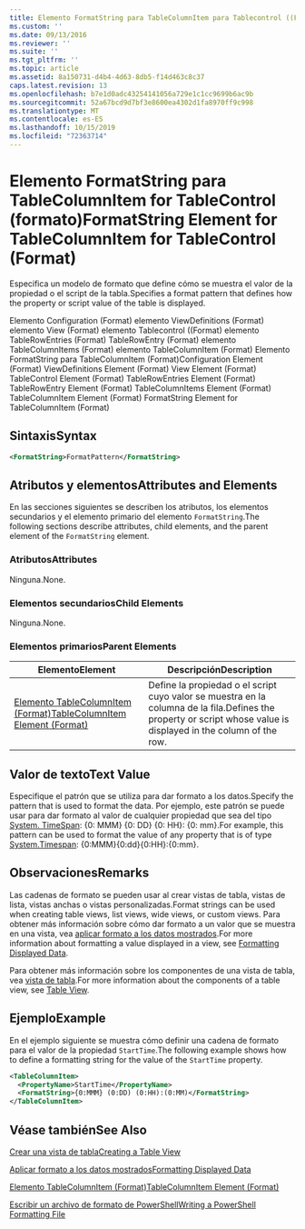 ```yaml
---
title: Elemento FormatString para TableColumnItem para Tablecontrol ((Format) | Microsoft Docs
ms.custom: ''
ms.date: 09/13/2016
ms.reviewer: ''
ms.suite: ''
ms.tgt_pltfrm: ''
ms.topic: article
ms.assetid: 8a150731-d4b4-4d63-8db5-f14d463c8c37
caps.latest.revision: 13
ms.openlocfilehash: b7e1d0adc43254141056a729e1c1cc9699b6ac9b
ms.sourcegitcommit: 52a67bcd9d7bf3e8600ea4302d1fa8970ff9c998
ms.translationtype: MT
ms.contentlocale: es-ES
ms.lasthandoff: 10/15/2019
ms.locfileid: "72363714"
---
```

# <a name="formatstring-element-for-tablecolumnitem-for-tablecontrol-format"></a><span data-ttu-id="1a7c3-102">Elemento FormatString para TableColumnItem for TableControl (formato)</span><span class="sxs-lookup"><span data-stu-id="1a7c3-102">FormatString Element for TableColumnItem for TableControl (Format)</span></span>

<span data-ttu-id="1a7c3-103">Especifica un modelo de formato que define cómo se muestra el valor de la propiedad o el script de la tabla.</span><span class="sxs-lookup"><span data-stu-id="1a7c3-103">Specifies a format pattern that defines how the property or script value of the table is displayed.</span></span>

<span data-ttu-id="1a7c3-104">Elemento Configuration (Format) elemento ViewDefinitions (Format) elemento View (Format) elemento Tablecontrol ((Format) elemento TableRowEntries (Format) TableRowEntry (Format) elemento TableColumnItems (Format) elemento TableColumnItem (Format) Elemento FormatString para TableColumnItem (Format)</span><span class="sxs-lookup"><span data-stu-id="1a7c3-104">Configuration Element (Format) ViewDefinitions Element (Format) View Element (Format) TableControl Element (Format) TableRowEntries Element (Format) TableRowEntry Element (Format) TableColumnItems Element (Format) TableColumnItem Element (Format) FormatString Element for TableColumnItem (Format)</span></span>

## <a name="syntax"></a><span data-ttu-id="1a7c3-105">Sintaxis</span><span class="sxs-lookup"><span data-stu-id="1a7c3-105">Syntax</span></span>

```xml
<FormatString>FormatPattern</FormatString>
```

## <a name="attributes-and-elements"></a><span data-ttu-id="1a7c3-106">Atributos y elementos</span><span class="sxs-lookup"><span data-stu-id="1a7c3-106">Attributes and Elements</span></span>

<span data-ttu-id="1a7c3-107">En las secciones siguientes se describen los atributos, los elementos secundarios y el elemento primario del elemento `FormatString`.</span><span class="sxs-lookup"><span data-stu-id="1a7c3-107">The following sections describe attributes, child elements, and the parent element of the `FormatString` element.</span></span>

### <a name="attributes"></a><span data-ttu-id="1a7c3-108">Atributos</span><span class="sxs-lookup"><span data-stu-id="1a7c3-108">Attributes</span></span>

<span data-ttu-id="1a7c3-109">Ninguna.</span><span class="sxs-lookup"><span data-stu-id="1a7c3-109">None.</span></span>

### <a name="child-elements"></a><span data-ttu-id="1a7c3-110">Elementos secundarios</span><span class="sxs-lookup"><span data-stu-id="1a7c3-110">Child Elements</span></span>

<span data-ttu-id="1a7c3-111">Ninguna.</span><span class="sxs-lookup"><span data-stu-id="1a7c3-111">None.</span></span>

### <a name="parent-elements"></a><span data-ttu-id="1a7c3-112">Elementos primarios</span><span class="sxs-lookup"><span data-stu-id="1a7c3-112">Parent Elements</span></span>

|<span data-ttu-id="1a7c3-113">Elemento</span><span class="sxs-lookup"><span data-stu-id="1a7c3-113">Element</span></span>|<span data-ttu-id="1a7c3-114">Descripción</span><span class="sxs-lookup"><span data-stu-id="1a7c3-114">Description</span></span>|
|-------------|-----------------|
|[<span data-ttu-id="1a7c3-115">Elemento TableColumnItem (Format)</span><span class="sxs-lookup"><span data-stu-id="1a7c3-115">TableColumnItem Element (Format)</span></span>](./tablecolumnitem-element-for-tablecolumnitems-for-tablecontrol-format.md)|<span data-ttu-id="1a7c3-116">Define la propiedad o el script cuyo valor se muestra en la columna de la fila.</span><span class="sxs-lookup"><span data-stu-id="1a7c3-116">Defines the property or script whose value is displayed in the column of the row.</span></span>|

## <a name="text-value"></a><span data-ttu-id="1a7c3-117">Valor de texto</span><span class="sxs-lookup"><span data-stu-id="1a7c3-117">Text Value</span></span>

<span data-ttu-id="1a7c3-118">Especifique el patrón que se utiliza para dar formato a los datos.</span><span class="sxs-lookup"><span data-stu-id="1a7c3-118">Specify the pattern that is used to format the data.</span></span> <span data-ttu-id="1a7c3-119">Por ejemplo, este patrón se puede usar para dar formato al valor de cualquier propiedad que sea del tipo [System. TimeSpan](/dotnet/api/System.TimeSpan): {0: MMM} {0: DD} {0: HH}: {0: mm}.</span><span class="sxs-lookup"><span data-stu-id="1a7c3-119">For example, this pattern can be used to format the value of any property that is of type [System.Timespan](/dotnet/api/System.TimeSpan): {0:MMM}{0:dd}{0:HH}:{0:mm}.</span></span>

## <a name="remarks"></a><span data-ttu-id="1a7c3-120">Observaciones</span><span class="sxs-lookup"><span data-stu-id="1a7c3-120">Remarks</span></span>

<span data-ttu-id="1a7c3-121">Las cadenas de formato se pueden usar al crear vistas de tabla, vistas de lista, vistas anchas o vistas personalizadas.</span><span class="sxs-lookup"><span data-stu-id="1a7c3-121">Format strings can be used when creating table views, list views, wide views, or custom views.</span></span> <span data-ttu-id="1a7c3-122">Para obtener más información sobre cómo dar formato a un valor que se muestra en una vista, vea [aplicar formato a los datos mostrados](./formatting-displayed-data.md).</span><span class="sxs-lookup"><span data-stu-id="1a7c3-122">For more information about formatting a value displayed in a view, see [Formatting Displayed Data](./formatting-displayed-data.md).</span></span>

<span data-ttu-id="1a7c3-123">Para obtener más información sobre los componentes de una vista de tabla, vea [vista de tabla](./creating-a-table-view.md).</span><span class="sxs-lookup"><span data-stu-id="1a7c3-123">For more information about the components of a table view, see [Table View](./creating-a-table-view.md).</span></span>

## <a name="example"></a><span data-ttu-id="1a7c3-124">Ejemplo</span><span class="sxs-lookup"><span data-stu-id="1a7c3-124">Example</span></span>

<span data-ttu-id="1a7c3-125">En el ejemplo siguiente se muestra cómo definir una cadena de formato para el valor de la propiedad `StartTime`.</span><span class="sxs-lookup"><span data-stu-id="1a7c3-125">The following example shows how to define a formatting string for the value of the `StartTime` property.</span></span>

```xml
<TableColumnItem>
  <PropertyName>StartTime</PropertyName>
  <FormatString>{0:MMM} (0:DD) (0:HH):(0:MM)</FormatString>
</TableColumnItem>
```

## <a name="see-also"></a><span data-ttu-id="1a7c3-126">Véase también</span><span class="sxs-lookup"><span data-stu-id="1a7c3-126">See Also</span></span>

[<span data-ttu-id="1a7c3-127">Crear una vista de tabla</span><span class="sxs-lookup"><span data-stu-id="1a7c3-127">Creating a Table View</span></span>](./creating-a-table-view.md)

[<span data-ttu-id="1a7c3-128">Aplicar formato a los datos mostrados</span><span class="sxs-lookup"><span data-stu-id="1a7c3-128">Formatting Displayed Data</span></span>](./formatting-displayed-data.md)

[<span data-ttu-id="1a7c3-129">Elemento TableColumnItem (Format)</span><span class="sxs-lookup"><span data-stu-id="1a7c3-129">TableColumnItem Element (Format)</span></span>](./tablecolumnitem-element-for-tablecolumnitems-for-tablecontrol-format.md)

[<span data-ttu-id="1a7c3-130">Escribir un archivo de formato de PowerShell</span><span class="sxs-lookup"><span data-stu-id="1a7c3-130">Writing a PowerShell Formatting File</span></span>](./writing-a-powershell-formatting-file.md)
